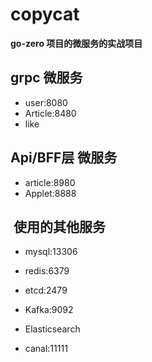 # copycat

**go-zero 项目的微服务的实战项目** 

## grpc 微服务

- user:8080
- Article:8480
- like

## Api/BFF层 微服务

- article:8980
- Applet:8888

##  使用的其他服务

- mysql:13306

- redis:6379

- etcd:2479

- Kafka:9092

- Elasticsearch

- canal:11111

  